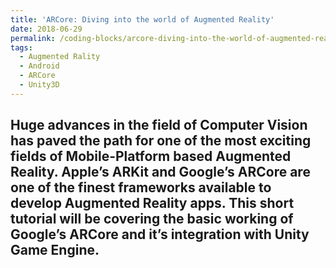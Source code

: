 ```yaml
---
title: 'ARCore: Diving into the world of Augmented Reality'
date: 2018-06-29
permalink: /coding-blocks/arcore-diving-into-the-world-of-augmented-reality-31ba228d8530
tags:
  - Augmented Rality
  - Android
  - ARCore
  - Unity3D
---
```


Huge advances in the field of Computer Vision has paved the path for one of the most exciting fields of Mobile-Platform based Augmented Reality. Apple’s ARKit and Google’s ARCore are one of the finest frameworks available to develop Augmented Reality apps. This short tutorial will be covering the basic working of Google’s ARCore and it’s integration with Unity Game Engine.
------
